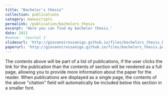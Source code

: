 ```yaml
---
title: "Bachelor's thesis"
collection: publications
category: manuscripts
permalink: /publication/bachelors_thesis
excerpt: 'Here you can find my bachelor thesis.'
date: 2021
#venue: 'Journal 1'
slidesurl: 'http://giovannirossanigo.github.io/files/bachelors_thesis_beamer.pdf'
paperurl: 'http://giovannirossanigo.github.io/files/bachelors_thesis.pdf'
---
```


The contents above will be part of a list of publications, if the user clicks the link for the publication than the contents of section will be rendered as a full page, allowing you to provide more information about the paper for the reader. When publications are displayed as a single page, the contents of the above "citation" field will automatically be included below this section in a smaller font.
